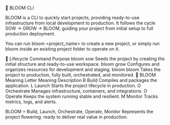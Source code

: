 🌸 BLOOM CLI

BLOOM is a CLI to quickly start projects, providing ready-to-use infrastructure from local development to production.
It follows the cycle SOW → GROW → BLOOM, guiding your project from initial setup to full production deployment.

You can run bloom <project_name> to create a new project, or simply run bloom inside an existing project folder to operate on it.

🔹 Lifecycle
Command	Purpose
bloom sow	Seeds the project by creating the initial structure and ready-to-use workspace.
bloom grow	Configures and organizes resources for development and staging.
bloom bloom	Takes the project to production, fully built, orchestrated, and monitored.
🌸 BLOOM Meaning
Letter	Meaning	Description
B	Build	Compiles and packages the application.
L	Launch	Starts the project lifecycle in production.
O	Orchestrate	Manages infrastructure, containers, and integrations.
O	Operate	Keeps the system running stable and resilient.
M	Monitor	Tracks metrics, logs, and alerts.

BLOOM = Build, Launch, Orchestrate, Operate, Monitor
Represents the project flowering: ready to deliver real value in production.
